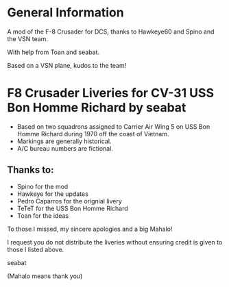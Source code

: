 # General Information

A mod of the F-8 Crusader for DCS, thanks to Hawkeye60 and Spino and the VSN team.

With help from Toan and seabat.

Based on a VSN plane, kudos to the team!

# F8 Crusader Liveries for CV-31 USS Bon Homme Richard by seabat

- Based on two squadrons assigned to Carrier Air Wing 5 on USS Bon Homme Richard during 1970 off the coast of Vietnam.
- Markings are generally historical.
- A/C bureau numbers are fictional.

## Thanks to:

- Spino for the mod
- Hawkeye for the updates
- Pedro Caparros for the orignial livery
- TeTeT for the USS Bon Homme Richard
- Toan for the ideas

To those I missed, my sincere apologies and a big Mahalo!

I request you do not distribute the liveries without ensuring credit is given to those I listed above.

seabat

(Mahalo means thank you)